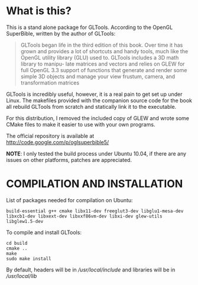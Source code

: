What is this?
=============

This is a stand alone package for GLTools. According to the OpenGL SuperBible, written by the author of GLTools: 

>GLTools began life in the third edition of this
>book. Over time it has grown and provides a lot of shortcuts and handy tools, much like
>the OpenGL utility library (GLU) used to. GLTools includes a 3D math library to manipu-
>late matrices and vectors and relies on GLEW for full OpenGL 3.3 support of functions
>that generate and render some simple 3D objects and manage your view frustum, camera,
>and transformation matrices

GLTools is incredibly useful, however, it is a real pain to get set up under Linux. The makefiles provided with the
companion source code for the book all rebuild GLTools from scratch and statically link it to the executable. 

For this distribution, I removed the included copy of GLEW and wrote some CMake files to make it easier to use
with your own programs.

The official repository is available at http://code.google.com/p/oglsuperbible5/

**NOTE**: I only tested the build process under Ubuntu 10.04, if there are any issues on other platforms, patches are appreciated.

COMPILATION AND INSTALLATION
============================

List of packages needed for compilation on Ubuntu:

    build-essential g++ cmake libx11-dev freeglut3-dev libglu1-mesa-dev libxcb1-dev libxext-dev libxxf86vm-dev libxi-dev glew-utils libglew1.5-dev

To compile and install GLTools:

    cd build
    cmake ..
    make
    sudo make install

By default, headers will be in */usr/local/include* and libraries will be in */usr/local/lib*
